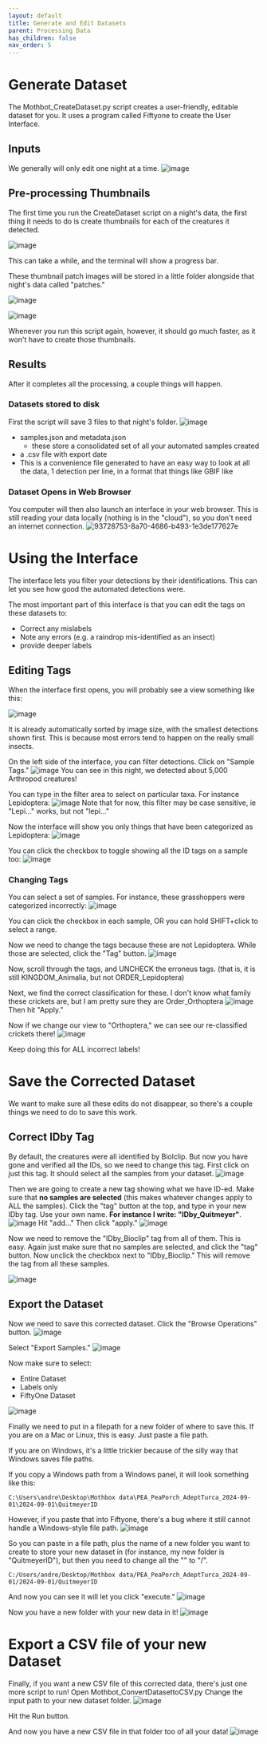 ```yaml
---
layout: default
title: Generate and Edit Datasets
parent: Processing Data
has_children: false
nav_order: 5
---
```

# Generate Dataset
The Mothbot_CreateDataset.py script creates a user-friendly, editable dataset for you. It uses a program called Fiftyone to create the User Interface.


## Inputs
We generally will only edit one night at a time.
![image](https://github.com/user-attachments/assets/a27f495f-c621-4843-a33f-57a56780df21)


## Pre-processing Thumbnails
The first time you run the CreateDataset script on a night's data, the first thing it needs to do is create thumbnails for each of the creatures it detected.

![image](https://github.com/user-attachments/assets/1787f882-d496-4dd3-b9da-a81d618ddc40)

This can take a while, and the terminal will show a progress bar.

These thumbnail patch images will be stored in a little folder alongside that night's data called "patches."

![image](https://github.com/user-attachments/assets/329c697d-89a3-4659-99c6-4c8f9b9951c4)

![image](https://github.com/user-attachments/assets/587c14fb-c59e-4f56-8b41-7dfd25225aa7)

Whenever you run this script again, however, it should go much faster, as it won't have to create those thumbnails.

## Results
After it completes all the processing, a couple things will happen.

### Datasets stored to disk
First the script will save 3 files to that night's folder.
![image](https://github.com/user-attachments/assets/c11f28ef-f2d8-4ab5-a896-d6b094eff98a)

* samples.json and metadata.json
  * these store a consolidated set of all your automated samples created
*  a .csv file with export date
  * This is a convenience file generated to have an easy way to look at all the data, 1 detection per line, in a format that things like GBIF like

### Dataset Opens in Web Browser
You computer will then also launch an interface in your web browser. This is still reading your data locally (nothing is in the "cloud"), so you don't need an internet connection.
![93728753-8a70-4686-b493-1e3de177627e](https://github.com/user-attachments/assets/40ab5c85-d566-42c2-b4ba-7a3f2bde6169)

# Using the Interface
The interface lets you filter your detections by their identifications. This can let you see how good the automated detections were.

The most important part of this interface is that you can edit the tags on these datasets to: 
* Correct any mislabels
* Note any errors (e.g. a raindrop mis-identified as an insect)
* provide deeper labels

## Editing Tags
When the interface first opens, you will probably see a view something like this:

![image](https://github.com/user-attachments/assets/ba8f6dec-9cd1-4828-9f82-84332f2ca1e8)

It is already automatically sorted by image size, with the smallest detections shown first. This is because most errors tend to happen on the really small insects.

On the left side of the interface, you can filter detections. Click on "Sample Tags."
![image](https://github.com/user-attachments/assets/211b14fd-3ac7-4e5a-94e6-68aaae04ad2d)
You can see in this night, we detected about 5,000 Arthropod creatures!

You can type in the filter area to select on particular taxa. For instance Lepidoptera:
![image](https://github.com/user-attachments/assets/f65b69a2-0d3e-4eb8-bf89-f00cfc0db30b)
Note that for now, this filter may be case sensitive, ie "Lepi..." works, but not "lepi..."

Now the interface will show you only things that have been categorized as Lepidoptera:
![image](https://github.com/user-attachments/assets/4167c3fe-b030-4988-a154-02cfc0d17f48)


You can click the checkbox to toggle showing all the ID tags on a sample too:
![image](https://github.com/user-attachments/assets/c51a4ff6-f687-4e06-89cc-d6aed06e8c05)

### Changing Tags
You can select a set of samples. For instance, these grasshoppers were categorized incorrectly:
![image](https://github.com/user-attachments/assets/08b76b87-e666-4ee1-9d1a-a745b810f5b8)

You can click the checkbox in each sample, OR you can hold SHIFT+click to select a range.

Now we need to change the tags because these are not Lepidoptera.
While those are selected, click the "Tag" button.
![image](https://github.com/user-attachments/assets/58a17139-1990-4417-9d82-1b39b90eb6a3)

Now, scroll through the tags, and UNCHECK the erroneus tags. (that is, it is still KINGDOM_Animalia, but not ORDER_Lepidoptera)

Next, we find the correct classification for these. I don't know what family these crickets are, but I am pretty sure they are Order_Orthoptera
![image](https://github.com/user-attachments/assets/ef3fd555-f756-4561-96af-a04308f03e0a)
Then hit "Apply."

Now if we change our view to "Orthoptera," we can see our re-classified crickets there!
![image](https://github.com/user-attachments/assets/5e506fd6-ac87-4e98-8e7b-b25a70e9cf30)

Keep doing this for ALL incorrect labels!

# Save the Corrected Dataset

We want to make sure all these edits do not disappear, so there's a couple things we need to do to save this work.

## Correct IDby Tag
By default, the creatures were all identified by Biolclip. But now you have gone and verified all the IDs, so we need to change this tag. First click on just this tag. It should select all the samples from your dataset.
![image](https://github.com/user-attachments/assets/f6b30cdc-18a2-44e2-a729-89e430ae9033)

Then we are going to create a new tag showing what we have ID-ed. Make sure that **no samples are selected** (this makes whatever changes apply to ALL the samples). Click the "tag" button at the top, and type in your new IDby tag. Use your own name. **For instance I write: "IDby_Quitmeyer"**. 
![image](https://github.com/user-attachments/assets/ee56506d-7315-4bfc-ae8a-c2b3eb2e80de)
Hit "add..."
Then click "apply."
![image](https://github.com/user-attachments/assets/70457792-d7bf-4bac-9ef6-a59ce94ef476)

Now we need to remove the "IDby_Bioclip" tag from all of them. This is easy. Again just make sure that no samples are selected, and click the "tag" button.
Now unclick the checkbox next to "IDby_Bioclip." This will remove the tag from all these samples.

![image](https://github.com/user-attachments/assets/9901d036-1cf4-46d7-b0d0-9f8c0ac3ae21)

## Export the Dataset
Now we need to save this corrected dataset. 
Click the "Browse Operations" button.
![image](https://github.com/user-attachments/assets/452f0a52-771b-4b08-84ce-cca1b2c7f87d)

Select "Export Samples."
![image](https://github.com/user-attachments/assets/086706d5-ee5e-4741-9811-c942b9c12b85)

Now make sure to select:
* Entire Dataset
* Labels only
* FiftyOne Dataset

![image](https://github.com/user-attachments/assets/998f74d8-f3bf-4948-ba68-0058681f949a)

Finally we need to put in a filepath for a new folder of where to save this.
If you are on a Mac or Linux, this is easy. Just paste a file path.

If you are on Windows, it's a little trickier because of the silly way that Windows saves file paths.

If you copy a Windows path from a Windows panel, it will look something like this:
```
C:\Users\andre\Desktop\Mothbox data\PEA_PeaPorch_AdeptTurca_2024-09-01\2024-09-01\QuitmeyerID
```
However, if you paste that into Fiftyone, there's a bug where it still cannot handle a Windows-style file path.
![image](https://github.com/user-attachments/assets/9a283e10-f9b8-4a50-af30-816c3b486901)

So you can paste in a file path, plus the name of a new folder you want to create to store your new dataset in (for instance, my new folder is "QuitmeyerID"), but then you need to change all the "\" to "/".

```
C:/Users/andre/Desktop/Mothbox data/PEA_PeaPorch_AdeptTurca_2024-09-01/2024-09-01/QuitmeyerID
```

And now you can see it will let you click "execute."
![image](https://github.com/user-attachments/assets/8ba0b076-ce5b-4e9c-b79b-8ff17a4e0e8a)

Now you have a new folder with your new data in it!
![image](https://github.com/user-attachments/assets/c14aba40-9395-404b-9f12-ceab2067cf49)

# Export a CSV file of your new Dataset

Finally, if you want a new CSV file of this corrected data, there's just one more script to run!
Open Mothbot_ConvertDatasettoCSV.py
Change the input path to your new dataset folder.
![image](https://github.com/user-attachments/assets/bebd02b8-9358-45c8-bf11-9055a5b4ae91)

Hit the Run button.

And now you have a new CSV file in that folder too of all your data!
![image](https://github.com/user-attachments/assets/a16cb7f8-85e2-4a20-97e5-3070c6368558)







